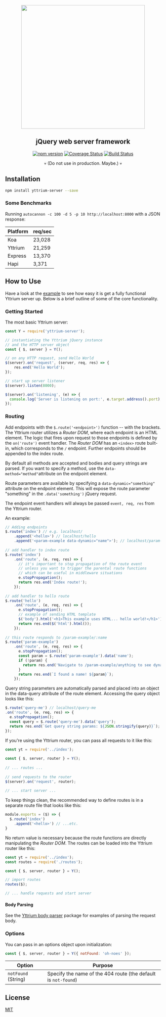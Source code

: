 <div align="center">
  <a href="https://github.com/YttriumJS/yttrium-server">
    <img width="400" heigth="327" src="https://cldup.com/UItSrUsRMU.png">
</a>
<h2>jQuery web server framework</h2>
<a href="https://npmjs.org/package/yttrium-server"><img src="https://badge.fury.io/js/yttrium-server.svg" alt="npm version"></a> 
<a href='https://coveralls.io/github/YttriumJS/yttrium-server?branch=master'><img src='https://coveralls.io/repos/github/YttriumJS/yttrium-server/badge.svg?branch=master' alt='Coverage Status' /></a>
<a href='https://travis-ci.org/YttriumJS/yttrium-server'><img src='https://travis-ci.org/YttriumJS/yttrium-server.svg?branch=master' alt='Build Status' /></a>

:skull: (Do not use in production. Maybe.) :skull:
</div>


## Installation
```bash
npm install yttrium-server --save
```

### Some Benchmarks
Running `autocannon -c 100 -d 5 -p 10 http://localhost:8000` with a JSON response:

Platform | req/sec
---------|--------
Koa      | 23,028
Yttrium  | 21,259
Express  | 13,370
Hapi     | 3,371

## How to Use
Have a look at the [example](https://github.com/YttriumJS/yttrium-server/blob/master/example/) to see how easy it is get a fully functional Yttrium server up. Below is a brief outline of some of the core functionality.

### Getting Started

The most basic Yttrium server: 
```javascript
const Y = require('yttrium-server');

// instantiating the Yttrium jQuery instance
// and the HTTP server object
const { $, server } = Y();

// on any HTTP request, send Hello World
$(server).on('request', (server, req, res) => {
    res.end('Hello World');
});

// start up server listener
$(server).listen(8000);

$(server).on('listening', (e) => {
  console.log('Server is listening on port:', e.target.address().port);
});
```

### Routing

Add endpoints with the `$.route('<endpoint>')` function -- with the brackets. The Yttrium router utilizes a _Router DOM_, where each endpoint is an HTML element. 
The logic that fires upon request to those endpoints is defined by the `on('route')` event handler. 
The _Router DOM_ has an `<index>` route built-in, which corresponds to the `/` endpoint. Further endpoints should be appended to the index route.

By default all methods are accepted and bodies and query strings are parsed. If you want to specify a method, use the `data-method="method"`attribute on the endpoint element.

Route parameters are available by specifying a `data-dynamic="something"` attribute on the endpoint element. This will expose the route parameter "something" in the `.data('something')` jQuery request. 

The endpoint event handlers will always be passed `event, req, res` from the Yttrium router.


An example: 
```javascript
// Adding endpoints
$.route('index') // e.g. localhost/
    .append('<hello>') // localhost/hello
    .append('<param-example data-dynamic="name">'); // localhost/param-example/harry etc
    
// add handler to index route
$.route('index')
    .on('route', (e, req, res) => {
      // it's important to stop propagation of the route event
      // unless you want to trigger the parental route functions
      // which can be useful in middleware situations
      e.stopPropagation();
      return res.end('Index route!');
    });
 
// add handler to hello route
$.route('hello')
    .on('route', (e, req, res) => {
      e.stopPropagation();
      // example of sending HTML template
      $('body').html('<h1>This example uses HTML... hello world!</h1>');
      return res.end($('html').html());
    });
 
// this route responds to /param-example/:name
$.route('param-example')
    .on('route', (e, req, res) => {
      e.stopPropagation();
      const param = $.route('param-example').data('name');
      if (!param) {
        return res.end('Navigate to /param-example/anything to see dynamic routes in action')
      }
      return res.end(`I found a name! ${param}`);
    });
```   

Query string parameters are automatically parsed and placed into an object in the data-query attribute of the route element.
Accessing the query object looks like this:

```javascript
$.route('query-me') // localhost/query-me
.on('route', (e, req, res) => {
  e.stopPropagation();
  const query = $.route('query-me').data('query');
  return res.end(`Get query string params: ${JSON.stringify(query)}`);
});
```

If you're using the Yttrium router, you can pass all requests to it like this:

```javascript
const yt = require('../index');
 
const { $, server, router } = Y();
 
// ... routes ...
 
// send requests to the router
$(server).on('request', router);
 
// ... start server ...
```

To keep things clean, the recommended way to define routes is in a separate route file that looks like this:

```javascript
module.exports = ($) => {
  $.route('index')
    .append('<hello>') // ...etc.
}
```

No return value is necessary because the route functions are directly manipulating the _Router DOM_. The routes can be loaded into the Yttrium router like this:

```javascript
const yt = require('../index');
const routes = require('./routes');

const { $, server, router } = Y();

// import routes
routes($);

// ... handle requests and start server
```

#### Body Parsing
See the [Yttrium body parser](https://github.com/YttriumJS/yttbody) package for examples of parsing the request body.

### Options
You can pass in an options object upon initialization:

```javascript
const { $, server, router } = Y({ notFound: 'oh-noes' });
```

Option | Purpose
-------| -------
`notFound` (String) | Specify the name of the 404 route (the default is `not-found`)

## License
[MIT](https://github.com/YttriumJS/yttrium-server/blob/master/LICENSE)
